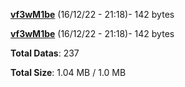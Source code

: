 [**vf3wM1be**](/data/vf3wM1be.txt) (16/12/22 - 21:18)- 142 bytes

[**vf3wM1be**](/data/vf3wM1be.txt) (16/12/22 - 21:18)- 142 bytes

**Total Datas**: 237

**Total Size**: 1.04 MB / 1.0 MB